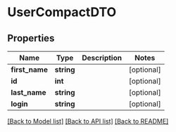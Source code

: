 # UserCompactDTO

## Properties
Name | Type | Description | Notes
------------ | ------------- | ------------- | -------------
**first_name** | **string** |  | [optional] 
**id** | **int** |  | [optional] 
**last_name** | **string** |  | [optional] 
**login** | **string** |  | [optional] 

[[Back to Model list]](../README.md#documentation-for-models) [[Back to API list]](../README.md#documentation-for-api-endpoints) [[Back to README]](../README.md)


